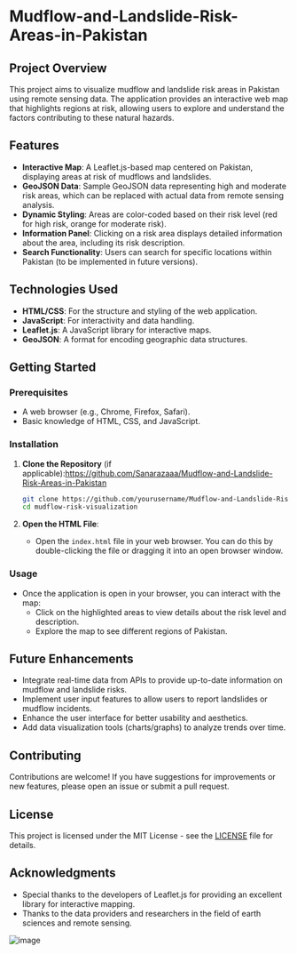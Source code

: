 # Mudflow-and-Landslide-Risk-Areas-in-Pakistan

## Project Overview

This project aims to visualize mudflow and landslide risk areas in Pakistan using remote sensing data. The application provides an interactive web map that highlights regions at risk, allowing users to explore and understand the factors contributing to these natural hazards.

## Features

- **Interactive Map**: A Leaflet.js-based map centered on Pakistan, displaying areas at risk of mudflows and landslides.
- **GeoJSON Data**: Sample GeoJSON data representing high and moderate risk areas, which can be replaced with actual data from remote sensing analysis.
- **Dynamic Styling**: Areas are color-coded based on their risk level (red for high risk, orange for moderate risk).
- **Information Panel**: Clicking on a risk area displays detailed information about the area, including its risk description.
- **Search Functionality**: Users can search for specific locations within Pakistan (to be implemented in future versions).

## Technologies Used

- **HTML/CSS**: For the structure and styling of the web application.
- **JavaScript**: For interactivity and data handling.
- **Leaflet.js**: A JavaScript library for interactive maps.
- **GeoJSON**: A format for encoding geographic data structures.

## Getting Started

### Prerequisites

- A web browser (e.g., Chrome, Firefox, Safari).
- Basic knowledge of HTML, CSS, and JavaScript.

### Installation

1. **Clone the Repository** (if applicable):https://github.com/Sanarazaaa/Mudflow-and-Landslide-Risk-Areas-in-Pakistan
   ```bash
   git clone https://github.com/yourusername/Mudflow-and-Landslide-Risk-Areas-in-Pakistan.git
   cd mudflow-risk-visualization
   ```

2. **Open the HTML File**:
   - Open the `index.html` file in your web browser. You can do this by double-clicking the file or dragging it into an open browser window.

### Usage

- Once the application is open in your browser, you can interact with the map:
  - Click on the highlighted areas to view details about the risk level and description.
  - Explore the map to see different regions of Pakistan.

## Future Enhancements

- Integrate real-time data from APIs to provide up-to-date information on mudflow and landslide risks.
- Implement user input features to allow users to report landslides or mudflow incidents.
- Enhance the user interface for better usability and aesthetics.
- Add data visualization tools (charts/graphs) to analyze trends over time.

## Contributing

Contributions are welcome! If you have suggestions for improvements or new features, please open an issue or submit a pull request.

## License

This project is licensed under the MIT License - see the [LICENSE](LICENSE) file for details.

## Acknowledgments

- Special thanks to the developers of Leaflet.js for providing an excellent library for interactive mapping.
- Thanks to the data providers and researchers in the field of earth sciences and remote sensing.


![image](https://github.com/user-attachments/assets/fd17bb3b-a2ec-4f96-911d-c55b10bb082a)
